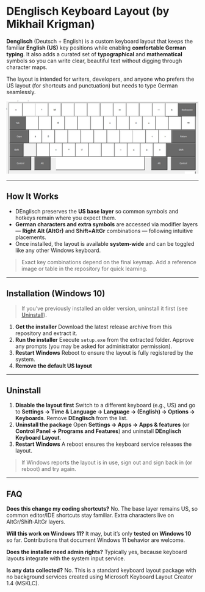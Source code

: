 # DEnglisch Keyboard Layout (by Mikhail Krigman)

**Denglisch** (Deutsch + English) is a custom keyboard layout that keeps the familiar **English (US)** key positions while enabling **comfortable German typing**. It also adds a curated set of **typographical** and **mathematical** symbols so you can write clear, beautiful text without digging through character maps.

The layout is intended for writers, developers, and anyone who prefers the US layout (for shortcuts and punctuation) but needs to type German seamlessly.

![Denglisch Keyboard Layout — AltGr layer](denglisch-layout.jpg)

---

## How It Works

* DEnglisch preserves the **US base layer** so common symbols and hotkeys remain where you expect them.
* **German characters and extra symbols** are accessed via modifier layers — **Right Alt (AltGr)** and **Shift+AltGr** combinations — following intuitive placements.
* Once installed, the layout is available **system‑wide** and can be toggled like any other Windows keyboard.

> Exact key combinations depend on the final keymap. Add a reference image or table in the repository for quick learning.

---

## Installation (Windows 10)

> If you’ve previously installed an older version, uninstall it first (see [Uninstall](#uninstall)).

1. **Get the installer**
   Download the latest release archive from this repository and extract it.
2. **Run the installer**
   Execute `setup.exe` from the extracted folder. Approve any prompts (you may be asked for administrator permission).
3. **Restart Windows**
   Reboot to ensure the layout is fully registered by the system.
4. **Remove the default US layout**

---

## Uninstall

1. **Disable the layout first**
   Switch to a different keyboard (e.g., US) and go to **Settings → Time & Language → Language → (English) → Options → Keyboards**. Remove **DEnglisch** from the list.
2. **Uninstall the package**
   Open **Settings → Apps → Apps & features** (or **Control Panel → Programs and Features**) and uninstall **DEnglisch Keyboard Layout**.
3. **Restart Windows**
   A reboot ensures the keyboard service releases the layout.

> If Windows reports the layout is in use, sign out and sign back in (or reboot) and try again.

---
## FAQ

**Does this change my coding shortcuts?**
No. The base layer remains US, so common editor/IDE shortcuts stay familiar. Extra characters live on AltGr/Shift‑AltGr layers.

**Will this work on Windows 11?**
It may, but it’s only **tested on Windows 10** so far. Contributions that document Windows 11 behavior are welcome.

**Does the installer need admin rights?**
Typically yes, because keyboard layouts integrate with the system input service.

**Is any data collected?**
No. This is a standard keyboard layout package with no background services created using Microsoft Keyboard Layout Creator 1.4 (MSKLC).
